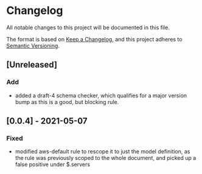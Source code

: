 # Changelog
All notable changes to this project will be documented in this file.

The format is based on [Keep a Changelog](https://keepachangelog.com/en/1.0.0/),
and this project adheres to [Semantic Versioning](https://semver.org/spec/v2.0.0.html).

## [Unreleased]

### Add

- added a draft-4 schema checker, which qualifies for a major version bump as this is a good, but blocking rule.

## [0.0.4] - 2021-05-07

### Fixed

- modified aws-default rule to rescope it to just the model definition, as the rule was previously scoped to the whole document, and picked up a false positive under $.servers
